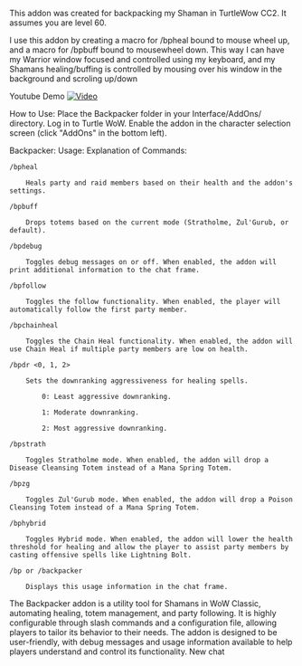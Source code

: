 This addon was created for backpacking my Shaman in TurtleWow CC2. It assumes you are level 60.

I use this addon by creating a macro for /bpheal bound to mouse wheel up, and a macro for /bpbuff bound to mousewheel down. This way I can have my Warrior window focused and controlled using my keyboard, and my Shamans healing/buffing is controlled by mousing over his window in the background and scroling up/down

Youtube Demo
[![Video](https://img.youtube.com/vi/68p6u27n1M0/0.jpg)](https://youtu.be/68p6u27n1M0)

How to Use:
    Place the Backpacker folder in your Interface/AddOns/ directory.
    Log in to Turtle WoW.
    Enable the addon in the character selection screen (click "AddOns" in the bottom left).

Backpacker: Usage:
Explanation of Commands:

    /bpheal

        Heals party and raid members based on their health and the addon's settings.

    /bpbuff

        Drops totems based on the current mode (Stratholme, Zul'Gurub, or default).

    /bpdebug

        Toggles debug messages on or off. When enabled, the addon will print additional information to the chat frame.

    /bpfollow

        Toggles the follow functionality. When enabled, the player will automatically follow the first party member.

    /bpchainheal

        Toggles the Chain Heal functionality. When enabled, the addon will use Chain Heal if multiple party members are low on health.

    /bpdr <0, 1, 2>

        Sets the downranking aggressiveness for healing spells.

            0: Least aggressive downranking.

            1: Moderate downranking.

            2: Most aggressive downranking.

    /bpstrath

        Toggles Stratholme mode. When enabled, the addon will drop a Disease Cleansing Totem instead of a Mana Spring Totem.

    /bpzg

        Toggles Zul'Gurub mode. When enabled, the addon will drop a Poison Cleansing Totem instead of a Mana Spring Totem.

    /bphybrid

        Toggles Hybrid mode. When enabled, the addon will lower the health threshold for healing and allow the player to assist party members by casting offensive spells like Lightning Bolt.

    /bp or /backpacker

        Displays this usage information in the chat frame.


The Backpacker addon is a utility tool for Shamans in WoW Classic, automating healing, totem management, and party following. It is highly configurable through slash commands and a configuration file, allowing players to tailor its behavior to their needs. The addon is designed to be user-friendly, with debug messages and usage information available to help players understand and control its functionality.
New chat
